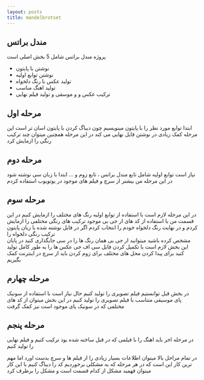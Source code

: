 ```yaml
---
layout: posts
title: mandelbrotset
---
```


##  مندل براتس
پروژه مندل براتس شامل 5 بخش اصلی است 
- نوشتن با پایتون
- نوشتن توابع اولیه 
- تولید عکس با رنگ دلخواه 
- تولید اهنگ مناسب
- ترکیب عکس و و موسقی و تولید فیلم نهایی

## مرحله اول 
ابتدا توابع مورد نظر را با پایتون مینویسیم چون دیباگ کردن با پایتون اسان تر است این مرحله کمک زیادی در نوشتن فایل نهایی می کند در این مرحله همچنین میتوان چند ترکیب رنگی را ازمایش کرد 
## مرحله دوم 
نیاز است توابع اولیه شامل تابع مندل براتس ، تابع زوم و ... ابتدا با زبان سی نوشته شود در این مرحله  من بیشتر از سرچ و فیلم های موجود در یوتویوب استفاده کردم 
## مرحله سوم 
 در این مرحله لازم است با استفاده از توابع اولیه رنگ های مختلف را ازمایش کنیم در این قسمت من با استفاده از کد های ار جی بی موجود ترکیب های رنگی مختلفی را ازمایش کردم و در نهایت رنگ دلخواه خودم را انتخاب کردم اگر در فایل نوشته شده با زبان پایتون ترکیب رنگی دلخواه را  
   مشخص کرده باشید میتوانید ار جی بی همان رنگ ها را در سی جایگذاری کنید در پایان این بخش لازم است با تکمیل کردن فایل سی اف جی عکس ها را به طور کامل تولید کنید برای پیدا کردن محل های مختلف برای زوم کردن باید از سرچ در اینترنت کمک بگیریم

## مرحله چهارم 
در بخش قبل توانستیم فیلم تصویری را تولید کنیم حال نیاز است با استفاده از سونیک پای موسیقی متناسب با فیلم تصویری را تولید کنیم در این بخش میتوان از کد های مختلفی که در سونیک پای موجود است نیز کمک گرفت 
## مرحله پنجم 
در مرحله اخر باید اهنگ را با فیلمی که در قبل ساخته شده بود ترکیب کنیم و فیلم نهایی را تولید کنیم 


در تمام مراحل بالا میتوان اطلاعات بسیار زیادی را از فیلم ها و سرچ بدست اورد اما مهم ترین کار این است که در هر مرحله که به مشکلی برخوردیم کد را دیباگ کنیم با این کار میتوان فهمید مشکل از کدام قسمت است و مشکل را برطرف کرد 

